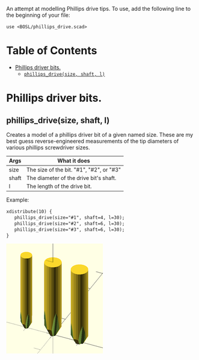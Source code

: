 An attempt at modelling Phillips drive tips.
To use, add the following line to the beginning of your file:

    use <BOSL/phillips_drive.scad>



# Table of Contents

- [Phillips driver bits.](#phillips-driver-bits)
    - [`phillips_drive(size, shaft, l)`](#phillips_drivesize-shaft-l)



# Phillips driver bits.

## phillips\_drive(size, shaft, l)
Creates a model of a phillips driver bit of a given named size.
These are my best guess reverse-engineered measurements of
the tip diameters of various phillips screwdriver sizes.

Args  | What it does
----- | --------------
size  | The size of the bit.  "#1", "#2", or "#3"
shaft | The diameter of the drive bit's shaft.
l     | The length of the drive bit.

Example:

    xdistribute(10) {
       phillips_drive(size="#1", shaft=4, l=30);
       phillips_drive(size="#2", shaft=6, l=30);
       phillips_drive(size="#3", shaft=6, l=30);
    }

![phillips\_drive](images/phillips_drive/phillips_drive.png)



